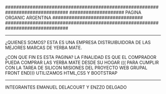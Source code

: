 ###############################################################################
#################### PAGINA ORGANIC ARGENTINA #################################
###############################################################################

*******************************************************************************

¿QUIENES SOMOS?
ESTA ES UNA EMPRESA DISTRUIBUIDORA DE LAS MEJORES MARCAS DE YERBA MATE.

¿CON QUE FIN ES ESTA PAGINA?
LA FINALIDAD ES QUE EL COMPRADOR PUEDA COMPRAR LAS YERBA MATE DESDE SU HOGAR
((( PARA CUMPLIR CON LA TAREA DE SILICON MISIONES DEL PROYECTO WEB GRUPAL FRONT END)))
UTILIZAMOS HTML,CSS Y BOOTSTRAP

********************************************************************************

INTEGRANTES
EMANUEL DELACOURT Y ENZZO DELGADO


